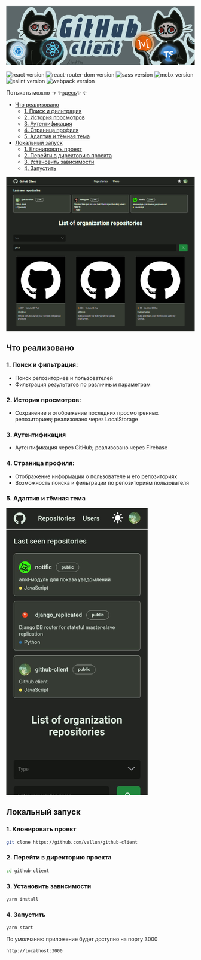 ![Иллюстрация к проекту](for_readme/preview.png)

![react version](https://img.shields.io/badge/react-19.0.0-brightgreen)
![react-router-dom version](https://img.shields.io/badge/react--router--dom-7.5.0-brightgreen)
![sass version](https://img.shields.io/badge/sass-1.86.0-brightgreen)
![mobx version](https://img.shields.io/badge/mobx-6.13.7-brightgreen)
![eslint version](https://img.shields.io/badge/eslint-9.21.0-brightgreen)
![webpack version](https://img.shields.io/badge/webpack-5.99.8-brightgreen)

Потыкать можно -> ✨[здесь](https://vellun.github.io/github-client)✨ <-

- [Что реализовано](#что-реализовано)
  - [1. Поиск и фильтрация](#1-поиск-и-фильтрация)
  - [2. История просмотров](#2-история-просмотров)
  - [3. Аутентификация](#3-аутентификация)
  - [4. Страница профиля](#4-страница-профиля)
  - [5. Адаптив и тёмная тема](#5-адаптив-и-тёмная-тема)
- [Локальный запуск](#запуск-проекта)
  - [1. Клонировать проект](#1-клонировать-проект)
  - [2. Перейти в директорию проекта](#2-перейти-в-директорию-проекта)
  - [3. Установить зависимости](#3-установить-зависимости)
  - [4. Запустить](#4-запустить)

![Иллюстрация к проекту](for_readme/screen.png)

## Что реализовано

### 1. Поиск и фильтрация:

- Поиск репозиториев и пользователей
- Фильтрация результатов по различным параметрам

### 2. История просмотров:

- Сохранение и отображение последних просмотренных репозиториев; реализовано через LocalStorage

### 3. Аутентификация

- Аутентификация через GitHub; реализовано через Firebase

### 4. Страница профиля:

- Отображение информации о пользователе и его репозиториях
- Возможность поиска и фильтрации по репозиториям пользователя

### 5. Адаптив и тёмная тема

![Иллюстрация к проекту](for_readme/phone-screen.png)

## Локальный запуск

### 1. Клонировать проект

```bash
git clone https://github.com/vellun/github-client
```

### 2. Перейти в директорию проекта

```bash
cd github-client
```

### 3. Установить зависимости

```bash
yarn install
```

### 4. Запустить

```bash
yarn start
```

По умолчанию приложение будет доступно на порту 3000

```bash
http://localhost:3000
```
